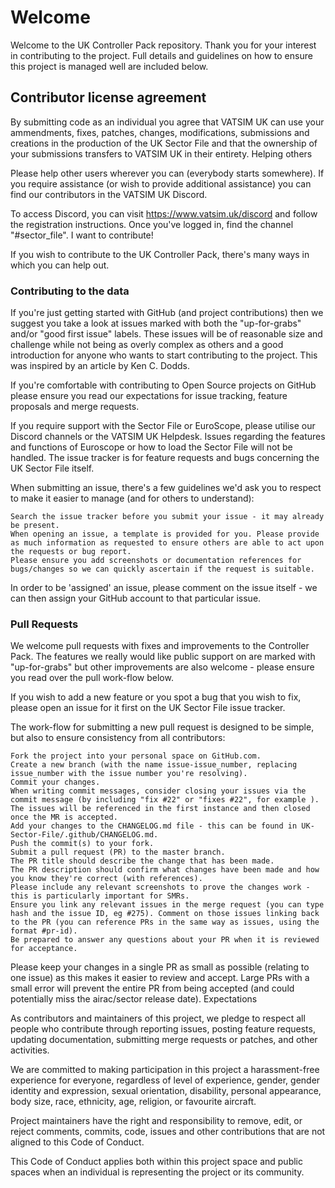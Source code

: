 # Welcome

Welcome to the UK Controller Pack repository. Thank you for your interest in contributing to the project. Full details and guidelines on how to ensure this project is managed well are included below.

## Contributor license agreement

By submitting code as an individual you agree that VATSIM UK can use your ammendments, fixes, patches, changes, modifications, submissions and creations in the production of the UK Sector File and that the ownership of your submissions transfers to VATSIM UK in their entirety.
Helping others

Please help other users wherever you can (everybody starts somewhere). If you require assistance (or wish to provide additional assistance) you can find our contributors in the VATSIM UK Discord.

To access Discord, you can visit https://www.vatsim.uk/discord and follow the registration instructions. Once you've logged in, find the channel "#sector_file".
I want to contribute!

If you wish to contribute to the UK Controller Pack, there's many ways in which you can help out.
### Contributing to the data

If you're just getting started with GitHub (and project contributions) then we suggest you take a look at issues marked with both the "up-for-grabs" and/or "good first issue" labels. These issues will be of reasonable size and challenge while not being as overly complex as others and a good introduction for anyone who wants to start contributing to the project. This was inspired by an article by Ken C. Dodds.

If you're comfortable with contributing to Open Source projects on GitHub please ensure you read our expectations for issue tracking, feature proposals and merge requests.

If you require support with the Sector File or EuroScope, please utilise our Discord channels or the VATSIM UK Helpdesk. Issues regarding the features and functions of Euroscope or how to load the Sector File will not be handled. The issue tracker is for feature requests and bugs concerning the UK Sector File itself.

When submitting an issue, there's a few guidelines we'd ask you to respect to make it easier to manage (and for others to understand):

    Search the issue tracker before you submit your issue - it may already be present.
    When opening an issue, a template is provided for you. Please provide as much information as requested to ensure others are able to act upon the requests or bug report.
    Please ensure you add screenshots or documentation references for bugs/changes so we can quickly ascertain if the request is suitable.

In order to be 'assigned' an issue, please comment on the issue itself - we can then assign your GitHub account to that particular issue.
### Pull Requests

We welcome pull requests with fixes and improvements to the Controller Pack. The features we really would like public support on are marked with "up-for-grabs" but other improvements are also welcome - please ensure you read over the pull work-flow below.

If you wish to add a new feature or you spot a bug that you wish to fix, please open an issue for it first on the UK Sector File issue tracker.

The work-flow for submitting a new pull request is designed to be simple, but also to ensure consistency from all contributors:

    Fork the project into your personal space on GitHub.com.
    Create a new branch (with the name issue-issue_number, replacing issue_number with the issue number you're resolving).
    Commit your changes.
    When writing commit messages, consider closing your issues via the commit message (by including "fix #22" or "fixes #22", for example ).
    The issues will be referenced in the first instance and then closed once the MR is accepted.
    Add your changes to the CHANGELOG.md file - this can be found in UK-Sector-File/.github/CHANGELOG.md.
    Push the commit(s) to your fork.
    Submit a pull request (PR) to the master branch.
    The PR title should describe the change that has been made.
    The PR description should confirm what changes have been made and how you know they're correct (with references).
    Please include any relevant screenshots to prove the changes work - this is particularly important for SMRs.
    Ensure you link any relevant issues in the merge request (you can type hash and the issue ID, eg #275). Comment on those issues linking back to the PR (you can reference PRs in the same way as issues, using the format #pr-id).
    Be prepared to answer any questions about your PR when it is reviewed for acceptance.

Please keep your changes in a single PR as small as possible (relating to one issue) as this makes it easier to review and accept. Large PRs with a small error will prevent the entire PR from being accepted (and could potentially miss the airac/sector release date).
Expectations

As contributors and maintainers of this project, we pledge to respect all people who contribute through reporting issues, posting feature requests, updating documentation, submitting merge requests or patches, and other activities.

We are committed to making participation in this project a harassment-free experience for everyone, regardless of level of experience, gender, gender identity and expression, sexual orientation, disability, personal appearance, body size, race, ethnicity, age, religion, or favourite aircraft.

Project maintainers have the right and responsibility to remove, edit, or reject comments, commits, code, issues and other contributions that are not aligned to this Code of Conduct.

This Code of Conduct applies both within this project space and public spaces when an individual is representing the project or its community.
